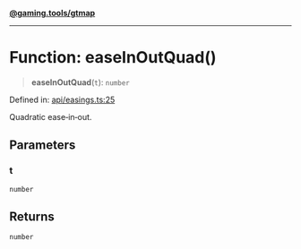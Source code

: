 [**@gaming.tools/gtmap**](README.md)

***

# Function: easeInOutQuad()

> **easeInOutQuad**(`t`): `number`

Defined in: [api/easings.ts:25](https://github.com/gamingtools/gt-map/blob/c25f4e7cc6e0afbbb4b9d41c7742cebe14ba6cd1/packages/gtmap/src/api/easings.ts#L25)

Quadratic ease‑in‑out.

## Parameters

### t

`number`

## Returns

`number`
